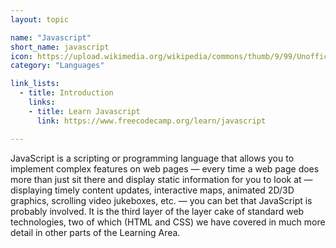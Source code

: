```yaml
---
layout: topic

name: "Javascript"
short_name: javascript
icon: https://upload.wikimedia.org/wikipedia/commons/thumb/9/99/Unofficial_JavaScript_logo_2.svg/480px-Unofficial_JavaScript_logo_2.svg.png
category: "Languages"

link_lists:
  - title: Introduction
    links:
    - title: Learn Javascript
      link: https://www.freecodecamp.org/learn/javascript

---
```


JavaScript is a scripting or programming language that allows you to implement complex features on web pages — every time a web page does more than just sit there and display static information for you to look at — displaying timely content updates, interactive maps, animated 2D/3D graphics, scrolling video jukeboxes, etc. — you can bet that JavaScript is probably involved. It is the third layer of the layer cake of standard web technologies, two of which (HTML and CSS) we have covered in much more detail in other parts of the Learning Area.
